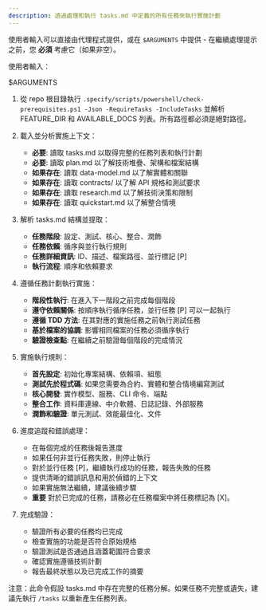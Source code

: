 ```yaml
---
description: 透過處理和執行 tasks.md 中定義的所有任務來執行實施計劃
---
```


使用者輸入可以直接由代理程式提供，或在 `$ARGUMENTS` 中提供 - 在繼續處理提示之前，您 **必須** 考慮它（如果非空）。

使用者輸入：

$ARGUMENTS

1. 從 repo 根目錄執行 `.specify/scripts/powershell/check-prerequisites.ps1 -Json -RequireTasks -IncludeTasks` 並解析 FEATURE_DIR 和 AVAILABLE_DOCS 列表。所有路徑都必須是絕對路徑。

2. 載入並分析實施上下文：
   - **必要**: 讀取 tasks.md 以取得完整的任務列表和執行計劃
   - **必要**: 讀取 plan.md 以了解技術堆疊、架構和檔案結構
   - **如果存在**: 讀取 data-model.md 以了解實體和關聯
   - **如果存在**: 讀取 contracts/ 以了解 API 規格和測試要求
   - **如果存在**: 讀取 research.md 以了解技術決策和限制
   - **如果存在**: 讀取 quickstart.md 以了解整合情境

3. 解析 tasks.md 結構並提取：
   - **任務階段**: 設定、測試、核心、整合、潤飾
   - **任務依賴**: 循序與並行執行規則
   - **任務詳細資訊**: ID、描述、檔案路徑、並行標記 [P]
   - **執行流程**: 順序和依賴要求

4. 遵循任務計劃執行實施：
   - **階段性執行**: 在進入下一階段之前完成每個階段
   - **遵守依賴關係**: 按順序執行循序任務，並行任務 [P] 可以一起執行
   - **遵循 TDD 方法**: 在其對應的實施任務之前執行測試任務
   - **基於檔案的協調**: 影響相同檔案的任務必須循序執行
   - **驗證檢查點**: 在繼續之前驗證每個階段的完成情況

5. 實施執行規則：
   - **首先設定**: 初始化專案結構、依賴項、組態
   - **測試先於程式碼**: 如果您需要為合約、實體和整合情境編寫測試
   - **核心開發**: 實作模型、服務、CLI 命令、端點
   - **整合工作**: 資料庫連線、中介軟體、日誌記錄、外部服務
   - **潤飾和驗證**: 單元測試、效能最佳化、文件

6. 進度追蹤和錯誤處理：
   - 在每個完成的任務後報告進度
   - 如果任何非並行任務失敗，則停止執行
   - 對於並行任務 [P]，繼續執行成功的任務，報告失敗的任務
   - 提供清晰的錯誤訊息和用於偵錯的上下文
   - 如果實施無法繼續，建議後續步驟
   - **重要** 對於已完成的任務，請務必在任務檔案中將任務標記為 [X]。

7. 完成驗證：
   - 驗證所有必要的任務均已完成
   - 檢查實施的功能是否符合原始規格
   - 驗證測試是否通過且涵蓋範圍符合要求
   - 確認實施遵循技術計劃
   - 報告最終狀態以及已完成工作的摘要

注意：此命令假設 tasks.md 中存在完整的任務分解。如果任務不完整或遺失，建議先執行 `/tasks` 以重新產生任務列表。
